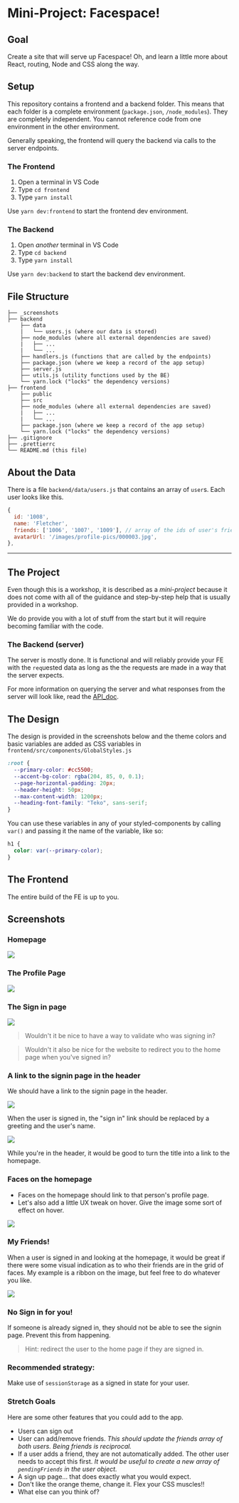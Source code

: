# Mini-Project: Facespace!

## Goal

Create a site that will serve up Facespace! Oh, and learn a little more about React, routing, Node and CSS along the way.

## Setup

This repository contains a frontend and a backend folder. This means that each folder is a complete environment (`package.json`, `/node_modules`). They are completely independent. You cannot reference code from one environment in the other environment.

Generally speaking, the frontend will query the backend via calls to the server endpoints.

### The Frontend

1. Open a terminal in VS Code
2. Type `cd frontend`
3. Type `yarn install`

Use `yarn dev:frontend` to start the frontend dev environment.

### The Backend

1. Open _another_ terminal in VS Code
2. Type `cd backend`
3. Type `yarn install`

Use `yarn dev:backend` to start the backend dev environment.

## File Structure

```
├── _screenshots
├── backend
    ├── data
    |   └── users.js (where our data is stored)
    ├── node_modules (where all external dependencies are saved)
    |   ├── ...
    |   └── ...
    ├── handlers.js (functions that are called by the endpoints)
    ├── package.json (where we keep a record of the app setup)
    ├── server.js
    ├── utils.js (utility functions used by the BE)
    └── yarn.lock ("locks" the dependency versions)
├── frontend
    ├── public
    ├── src
    ├── node_modules (where all external dependencies are saved)
    |   ├── ...
    |   └── ...
    ├── package.json (where we keep a record of the app setup)
    └── yarn.lock ("locks" the dependency versions)
├── .gitignore
├── .prettierrc
└── README.md (this file)
```

## About the Data

There is a file `backend/data/users.js` that contains an array of `user`s. Each user looks like this.

```js
{
  id: '1008',
  name: 'Fletcher',
  friends: ['1006', '1007', '1009'], // array of the ids of user's friends
  avatarUrl: '/images/profile-pics/000003.jpg',
},
```

---

## The Project

Even though this is a workshop, it is described as a _mini-project_ because it does not come with all of the guidance and step-by-step help that is usually provided in a workshop.

We do provide you with a lot of stuff from the start but it will require becoming familiar with the code.

### The Backend (server)

The server is mostly done. It is functional and will reliably provide your FE with the `req`uested data as long as the the requests are made in a way that the server expects.

For more information on querying the server and what responses from the server will look like, read the [API_doc](backend/API_doc.md).

## The Design

The design is provided in the screenshots below and the theme colors and basic variables are added as CSS variables in `frontend/src/components/GlobalStyles.js`

```css
:root {
  --primary-color: #cc5500;
  --accent-bg-color: rgba(204, 85, 0, 0.1);
  --page-horizontal-padding: 20px;
  --header-height: 50px;
  --max-content-width: 1200px;
  --heading-font-family: "Teko", sans-serif;
}
```

You can use these variables in any of your styled-components by calling `var()` and passing it the name of the variable, like so:

```css
h1 {
  color: var(--primary-color);
}
```

## The Frontend

The entire build of the FE is up to you. 

## Screenshots

### Homepage

<img src="./_screenshots/homepage_3.png" />

### The Profile Page

<img src="./_screenshots/profile_3.png" />

### The Sign in page

<img src="./_screenshots/signin_2.png" />

> Wouldn't it be nice to have a way to validate who was signing in?

> Wouldn't it also be nice for the website to redirect you to the home page when you've signed in?

### A link to the signin page in the header

We should have a link to the signin page in the header.

<img src="./_screenshots/signin_button.png" />

When the user is signed in, the "sign in" link should be replaced by a greeting and the user's name.

<img src="./_screenshots/signin_signedin.png" />

While you're in the header, it would be good to turn the title into a link to the homepage.

### Faces on the homepage

- Faces on the homepage should link to that person's profile page.
- Let's also add a little UX tweak on hover. Give the image some sort of effect on hover.

<img src="./_screenshots/home-links.gif" />

### My Friends!

When a user is signed in and looking at the homepage, it would be great if there were some visual indication as to who their friends are in the grid of faces. My example is a ribbon on the image, but feel free to do whatever you like.

<img src="./_screenshots/homepage_4.png" />

### No Sign in for you!

If someone is already signed in, they should not be able to see the signin page. Prevent this from happening.

> Hint: redirect the user to the home page if they are signed in.

### Recommended strategy:

Make use of `sessionStorage` as a signed in state for your user.

### Stretch Goals

Here are some other features that you could add to the app.

- Users can sign out
- User can add/remove friends. _This should update the friends array of both users. Being friends is reciprocal._
- If a user adds a friend, they are not automatically added. The other user needs to accept this first. _It would be useful to create a new array of `pendingFriends` in the user object._
- A sign up page... that does exactly what you would expect.
- Don't like the orange theme, change it. Flex your CSS muscles!!
- What else can you think of?

